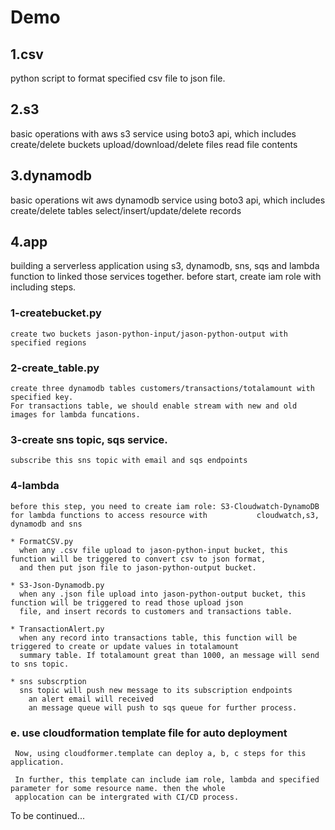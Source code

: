 # Demo
## 1.csv
python script to format specified csv file to json file.


## 2.s3
basic operations with aws s3 service using boto3 api, which includes 
  create/delete buckets
  upload/download/delete files
  read file contents

## 3.dynamodb
basic operations wit aws dynamodb service using boto3 api, which includes
  create/delete tables
  select/insert/update/delete records
  
## 4.app
building a serverless application using s3, dynamodb, sns, sqs and lambda function to linked those services together.
before start, create iam role with including 
steps.
  ### 1-createbucket.py
    create two buckets jason-python-input/jason-python-output with specified regions
  
  ### 2-create_table.py
    create three dynamodb tables customers/transactions/totalamount with specified key. 
    For transactions table, we should enable stream with new and old images for lambda funcations.
  
  ### 3-create sns topic, sqs service.
    subscribe this sns topic with email and sqs endpoints 
  
  ### 4-lambda
    before this step, you need to create iam role: S3-Cloudwatch-DynamoDB for lambda functions to access resource with           cloudwatch,s3, dynamodb and sns
    
    * FormatCSV.py
      when any .csv file upload to jason-python-input bucket, this function will be triggered to convert csv to json format,
      and then put json file to jason-python-output bucket.
    
    * S3-Json-Dynamodb.py
      when any .json file upload into jason-python-output bucket, this function will be triggered to read those upload json
      file, and insert records to customers and transactions table.
    
    * TransactionAlert.py
      when any record into transactions table, this function will be triggered to create or update values in totalamount
      summary table. If totalamount great than 1000, an message will send to sns topic.
    
    * sns subscrption
      sns topic will push new message to its subscription endpoints
        an alert email will received
        an message queue will push to sqs queue for further process.
      
  ### e. use cloudformation template file for auto deployment
     
     Now, using cloudformer.template can deploy a, b, c steps for this application.
     
     In further, this template can include iam role, lambda and specified parameter for some resource name. then the whole
     applocation can be intergrated with CI/CD process.
 
 To be continued...
    
    
